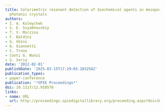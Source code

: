 ```yaml
---
title: Colorimetric resonant detection of biochemical agents in mesoporous silicon-based
  photonic crystals
authors:
- I. A. Kolmychek
- S. E. Svyakhovskiy
- T. V. Murzina
- F. Baldini
- G. Ghini
- A. Giannetti
- C. Trono
- Conti G. Nunzi
- S. Soria
date: '2012-02-01'
publishDate: '2025-03-15T17:29:03.283258Z'
publication_types:
- paper-conference
publication: '*SPIE Proceedings*'
doi: 10.1117/12.910576
links:
- name: URL
  url: http://proceedings.spiedigitallibrary.org/proceeding.aspx?doi=10.1117/12.910576
---
```

